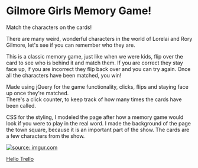 # Gilmore Girls Memory Game!
Match the characters on the cards!

There are many weird, wonderful characters in the world of Lorelai and Rory Gilmore, let's see if you can remember who they are.

This is a classic memory game, just like when we were kids, flip over the card to see who is behind it and match them. If you are correct they stay face up, if you are incorrect they flip back over and you can try again. Once all the characters have been matched, you win! 

Made using jQuery for the game functionality, clicks, flips and staying face up once they're matched.  
There's a click counter, to keep track of how many times the cards have been called.

CSS for the styling, I modeled the page after how a memory game would look if you were to play in the real word. I made the background of the page the town square, because it is an important part of the show.  The cards are a few characters from the show.

<a href="http://imgur.com/ZRlauiN"><img src="http://i.imgur.com/ZRlauiNl.jpg" title="source: imgur.com" /></a>

<a href="https://trello.com/b/gPIJ99OA/project1-matching-game">Hello Trello</a>
